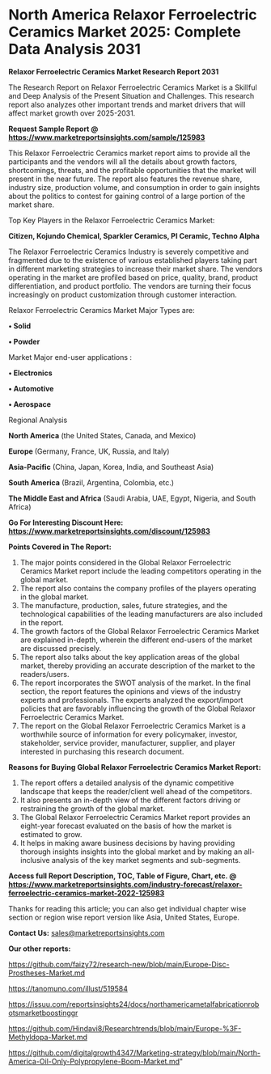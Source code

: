 # North America Relaxor Ferroelectric Ceramics Market 2025: Complete Data Analysis 2031

<strong>Relaxor Ferroelectric Ceramics Market Research Report 2031</strong>

The Research Report on Relaxor Ferroelectric Ceramics Market is a Skillful and Deep Analysis of the Present Situation and Challenges. This research report also analyzes other important trends and market drivers that will affect market growth over 2025-2031.

<strong>Request Sample Report @ <a href=https://www.marketreportsinsights.com/sample/125983>https://www.marketreportsinsights.com/sample/125983</a></strong>

This Relaxor Ferroelectric Ceramics market report aims to provide all the participants and the vendors will all the details about growth factors, shortcomings, threats, and the profitable opportunities that the market will present in the near future. The report also features the revenue share, industry size, production volume, and consumption in order to gain insights about the politics to contest for gaining control of a large portion of the market share.

Top Key Players in the Relaxor Ferroelectric Ceramics Market:

<strong>Citizen, Kojundo Chemical, Sparkler Ceramics, PI Ceramic, Techno Alpha</strong>

The Relaxor Ferroelectric Ceramics Industry is severely competitive and fragmented due to the existence of various established players taking part in different marketing strategies to increase their market share. The vendors operating in the market are profiled based on price, quality, brand, product differentiation, and product portfolio. The vendors are turning their focus increasingly on product customization through customer interaction.

Relaxor Ferroelectric Ceramics Market Major Types are:

<strong>• Solid

• Powder</strong>

Market Major end-user applications :

<strong>• Electronics

• Automotive

• Aerospace</strong>

Regional Analysis

</u><strong><b>North America</b></strong> (the United States, Canada, and Mexico)

<strong><b>Europe </b></strong>(Germany, France, UK, Russia, and Italy)

<strong><b>Asia-Pacific</b></strong> (China, Japan, Korea, India, and Southeast Asia)

<strong><b>South America</b></strong> (Brazil, Argentina, Colombia, etc.)

<strong><b>The Middle East and Africa</b></strong> (Saudi Arabia, UAE, Egypt, Nigeria, and South Africa)

<strong>Go For Interesting Discount Here: <a href=https://www.marketreportsinsights.com/discount/125983>https://www.marketreportsinsights.com/discount/125983</a></strong>

<strong>Points Covered in The Report:</strong>
<ol>
  <li>The major points considered in the Global Relaxor Ferroelectric Ceramics Market report include the leading competitors operating in the global market.</li>
  <li>The report also contains the company profiles of the players operating in the global market.</li>
  <li>The manufacture, production, sales, future strategies, and the technological capabilities of the leading manufacturers are also included in the report.</li>
  <li>The growth factors of the Global Relaxor Ferroelectric Ceramics Market are explained in-depth, wherein the different end-users of the market are discussed precisely.</li>
  <li>The report also talks about the key application areas of the global market, thereby providing an accurate description of the market to the readers/users.</li>
  <li>The report incorporates the SWOT analysis of the market. In the final section, the report features the opinions and views of the industry experts and professionals. The experts analyzed the export/import policies that are favorably influencing the growth of the Global Relaxor Ferroelectric Ceramics Market.</li>
  <li>The report on the Global Relaxor Ferroelectric Ceramics Market is a worthwhile source of information for every policymaker, investor, stakeholder, service provider, manufacturer, supplier, and player interested in purchasing this research document.</li>
</ol>
<strong>Reasons for Buying Global Relaxor Ferroelectric Ceramics Market Report:</strong>

<ol>
  <li>The report offers a detailed analysis of the dynamic competitive landscape that keeps the reader/client well ahead of the competitors.</li>
  <li>It also presents an in-depth view of the different factors driving or restraining the growth of the global market.</li>
  <li>The Global Relaxor Ferroelectric Ceramics Market report provides an eight-year forecast evaluated on the basis of how the market is estimated to grow.</li>
  <li>It helps in making aware business decisions by having providing thorough insights insights into the global market and by making an all-inclusive analysis of the key market segments and sub-segments.</li>
</ol>
<strong>Access full Report Description, TOC, Table of Figure, Chart, etc. @ <a href=https://www.marketreportsinsights.com/industry-forecast/relaxor-ferroelectric-ceramics-market-2022-125983>https://www.marketreportsinsights.com/industry-forecast/relaxor-ferroelectric-ceramics-market-2022-125983</a></strong>


Thanks for reading this article; you can also get individual chapter wise section or region wise report version like Asia, United States, Europe.

<strong>Contact Us:</strong>
sales@marketreportsinsights.com

<strong>Our other reports:</strong>

<a href=https://github.com/faizy72/research-new/blob/main/Europe-Disc-Prostheses-Market.md>https://github.com/faizy72/research-new/blob/main/Europe-Disc-Prostheses-Market.md</a>

<a href=https://tanomuno.com/illust/519584>https://tanomuno.com/illust/519584</a>

<a href=https://issuu.com/reportsinsights24/docs/northamericametalfabricationrobotsmarketboostinggr>https://issuu.com/reportsinsights24/docs/northamericametalfabricationrobotsmarketboostinggr</a>

<a href=https://github.com/Hindavi8/Researchtrends/blob/main/Europe-%3F-Methyldopa-Market.md>https://github.com/Hindavi8/Researchtrends/blob/main/Europe-%3F-Methyldopa-Market.md</a>

<a href=https://github.com/digitalgrowth4347/Marketing-strategy/blob/main/North-America-Oil-Only-Polypropylene-Boom-Market.md>https://github.com/digitalgrowth4347/Marketing-strategy/blob/main/North-America-Oil-Only-Polypropylene-Boom-Market.md</a>"
